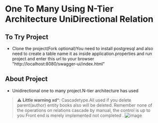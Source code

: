 # One To Many Using N-Tier Architecture  UniDirectional Relation
## To Try Project
- Clone the project(Fork optional)You need to install postgresql and also need to create a table name it as inside application.properties and run project and enter this url to
your browser "http://localhost:8080/swagger-ui/index.html"

## About Project
- Unidirectional one to many project.N-tier architecture has used 
> :warning: **Little warning xd***: Cascadetype.All used if you delete parent(author) entity books also will be deleted.
Remember none of the operations on relations cascade by manual, the control is up to you
Front end is merely implemented not completed .
![image](https://user-images.githubusercontent.com/96066271/209255161-963994fe-f9ae-45b0-a910-0f374b8d7836.png)


